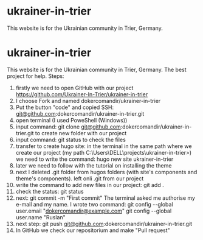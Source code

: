 # ukrainer-in-trier
This website is for the Ukrainian community in Trier, Germany.
# ukrainer-in-trier
This website is for the Ukrainian community in Trier, Germany.
The best project for help.
Steps:
1. firstly we need to open GitHub with our project https://github.com/Ukrainer-In-Trier/ukrainer-in-trier
2. I choose Fork and named dokercomandir/ukrainer-in-trier
3. Put the button "code" and copied SSH: git@github.com:dokercomandir/ukrainer-in-trier.git
4. open terminal (I used PoweShell (Windows)) 
5. input command: git clone git@github.com:dokercomandir/ukrainer-in-trier.git to create new folder with our project
6. input command: git status to check the files
7. transfer to create hugo site: in the terminal in the same path where we create our project (my path C:\Users\DELL\projects\ukrainer-in-trier>) we need to write the command: hugo new site ukrainer-in-trier
8. later we need to follow with the tutorial on installing the theme
9. next I deleted .git folder from hugos folders (with site's components and theme's components). left onli .git from our project
10. write the command to add new files in our project: git add .  
11. check the status: git status
12. next: git commit -m "First commit"
The terminal asked me authorise my e-mail and my name. I wrote two command: 
  git config --global user.email "dokercomandir@example.com"
  git config --global user.name "Ruslan"
13. next step: git push git@github.com:dokercomandir/ukrainer-in-trier.git
14. In GitHub we check our repositorium and make "Pull request"